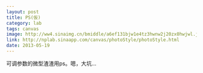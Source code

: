 ```yaml
---
layout: post
title: PS(仮)
category: lab
tags: canvas
image: http://ww4.sinaimg.cn/bmiddle/a6ef131bjw1e4tz3hwnw2j20zx0hwjwl.jpg
link: http://nplab.sinaapp.com/canvas/photoStyle/photoStyle.html
date: 2013-05-19
---
```

可调参数的微型渣渣用ps。嗯，大坑...


